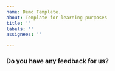 ```yaml
---
name: Demo Template.
about: Template for learning purposes
title: ''
labels: ''
assignees: ''

---
```


### Do you have any feedback for us?
